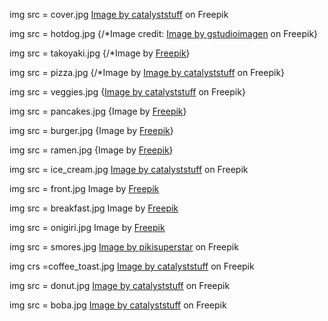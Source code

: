 img src = cover.jpg
<a href="https://www.freepik.com/free-vector/cute-shiba-inu-dog-eating-sushi-cartoon_11766628.htm#&position=0&from_view=collections">Image by catalyststuff</a> on Freepik

img src = hotdog.jpg
{/*Image credit: <a href="https://www.freepik.com/free-vector/kawaii-fast-food-cute-hotdog-cute-ketchup-mustard_5769126.htm#&position=5&from_view=collections">Image by gstudioimagen</a> on Freepik}

img src = takoyaki.jpg
{/*Image by <a href="https://www.freepik.com/free-vector/hand-drawn-flat-design-japan-food-illustration_23441848.htm#&position=1&from_view=collections">Freepik</a>}

img src = pizza.jpg
{/*Image by <a href="https://www.freepik.com/free-vector/cute-ice-cream-cone-high-five-with-pizza-cartoon-vector-icon-illustration-food-friend-isolated-flat_59986934.htm#&position=3&from_view=collections">Image by catalyststuff</a> on Freepik}

img src = veggies.jpg
{<a href="https://www.freepik.com/free-vector/cute-ice-cream-cone-high-five-with-pizza-cartoon-vector-icon-illustration-food-friend-isolated-flat_59986934.htm#&position=3&from_view=collections">Image by catalyststuff</a> on Freepik}

img src = pancakes.jpg
{Image by <a href="https://www.freepik.com/free-vector/hand-drawn-kawaii-food-collection_26386710.htm#&position=13&from_view=collections">Freepik</a>}

img src = burger.jpg
{Image by <a href="https://www.freepik.com/free-vector/hand-drawn-kawaii-food-illustration_26539820.htm#&position=14&from_view=collections">Freepik</a>}

img src = ramen.jpg
{Image by <a href="https://www.freepik.com/free-vector/hand-drawn-flat-design-japan-food-illustration_23441866.htm#&position=15&from_view=collections">Freepik</a>}

img src = ice_cream.jpg
<a href="https://www.freepik.com/free-vector/happy-cute-ice-cream-cartoon-vector-illustration-food-ice-cream-concept-isolated-flat-cartoon-style_10244723.htm#&position=8&from_view=collections">Image by catalyststuff</a> on Freepik

img src = front.jpg
Image by <a href="https://www.freepik.com/free-vector/hand-drawn-kawaii-coloring-book-illustration_31773908.htm#&position=1&from_view=collections">Freepik</a>

img src = breakfast.jpg
Image by <a href="https://www.freepik.com/free-vector/hand-drawn-kawaii-food-collection_26386730.htm#query=cute%20food&position=48&from_view=search&track=ais">Freepik</a>

img src = onigiri.jpg
Image by <a href="https://www.freepik.com/free-vector/hand-drawn-flat-design-japan-food-illustration_23441874.htm#query=cute%20onigiri&position=4&from_view=search&track=ais">Freepik</a>

img src = smores.jpg
<a href="https://www.freepik.com/free-vector/flat-design-s-more-illustration_16099141.htm#query=cute%20mashmallow&position=36&from_view=search&track=ais">Image by pikisuperstar</a> on Freepik

img crs =coffee_toast.jpg
<a href="https://www.freepik.com/free-vector/cute-coffee-with-toaster-bread-cartoon-vector-illustration-breakfast-food-concept-isolated-vector-flat-cartoon-style_10494172.htm#query=cute%20coffee&position=38&from_view=search&track=ais">Image by catalyststuff</a> on Freepik

img src = donut.jpg
<a href="https://www.freepik.com/free-vector/cute-panda-doughnut-cartoon-vector-icon-illustration-animal-food-icon-concept-isolated-premium-vector-flat-cartoon-style_23006622.htm#query=cute%20donut&position=1&from_view=search&track=ais">Image by catalyststuff</a> on Freepik

img src = boba.jpg
<a href="https://www.freepik.com/free-vector/cute-shiba-inu-milk-tea-boba-cartoon_11919403.htm#query=cute%20boba&position=4&from_view=search&track=ais">Image by catalyststuff</a> on Freepik